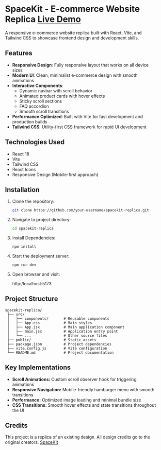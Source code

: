 # SpaceKit - E-commerce Website Replica [Live Demo]((https://tasdidkabiradil.github.io/Spacekit-Replica/))

A responsive e-commerce website replica built with React, Vite, and Tailwind CSS to showcase frontend design and development skills.

## Features

- **Responsive Design**: Fully responsive layout that works on all device sizes
- **Modern UI**: Clean, minimalist e-commerce design with smooth animations
- **Interactive Components**:
  - Dynamic navbar with scroll behavior
  - Animated product cards with hover effects
  - Sticky scroll sections
  - FAQ accordion
  - Smooth scroll transitions
- **Performance Optimized**: Built with Vite for fast development and production builds
- **Tailwind CSS**: Utility-first CSS framework for rapid UI development

## Technologies Used

- React 18
- Vite
- Tailwind CSS
- React Icons
- Responsive Design (Mobile-first approach)

## Installation

1. Clone the repository:
   ```bash
   git clone https://github.com/your-username/spacekit-replica.git

   ```
2. Navigate to project directory:
   ```bash
   cd spacekit-replica
   
   ```
3. Install Dependencies:
   ```bash
   npm install
   
   ```
4. Start the deployment server:
   ```bash
   npm run dev

   ```
5. Open browser and visit:
   
   http:/localhost:5173

## Project Structure
   
   ```
   spacekit-replica/
    ├── src/
    │   ├── components/       # Reusable components
    │   ├── App.css           # Main styles
    │   ├── App.jsx           # Main application component
    │   ├── main.jsx          # Application entry point
    │   └── ...               # Other source files
    ├── public/               # Static assets
    ├── package.json          # Project dependencies
    ├── vite.config.js        # Vite configuration
    └── README.md             # Project documentation

   ```

## Key Implementations
- **Scroll Animations:** Custom scroll observer hook for triggering animations
- **Responsive Navigation:** Mobile-friendly hamburger menu with smooth transitions
- **Performance:** Optimized image loading and minimal bundle size
- **CSS Transitions:** Smooth hover effects and state transitions throughout the UI

## Credits
This project is a replica of an existing design. All design credits go to the original creators. [SpaceKit](https://spacekit-template.webflow.io/)

